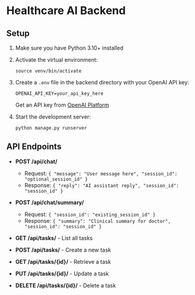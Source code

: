 # Healthcare AI Backend

## Setup

1. Make sure you have Python 3.10+ installed
2. Activate the virtual environment:
   ```
   source venv/bin/activate
   ```
3. Create a `.env` file in the backend directory with your OpenAI API key:
   ```
   OPENAI_API_KEY=your_api_key_here
   ```
   Get an API key from [OpenAI Platform](https://platform.openai.com/account/api-keys)

4. Start the development server:
   ```
   python manage.py runserver
   ```

## API Endpoints

- **POST /api/chat/**
  - Request: `{ "message": "User message here", "session_id": "optional_session_id" }`
  - Response: `{ "reply": "AI assistant reply", "session_id": "session_id" }`

- **POST /api/chat/summary/**
  - Request: `{ "session_id": "existing_session_id" }`
  - Response: `{ "summary": "Clinical summary for doctor", "session_id": "session_id" }`

- **GET /api/tasks/** - List all tasks
- **POST /api/tasks/** - Create a new task
- **GET /api/tasks/{id}/** - Retrieve a task
- **PUT /api/tasks/{id}/** - Update a task
- **DELETE /api/tasks/{id}/** - Delete a task 
